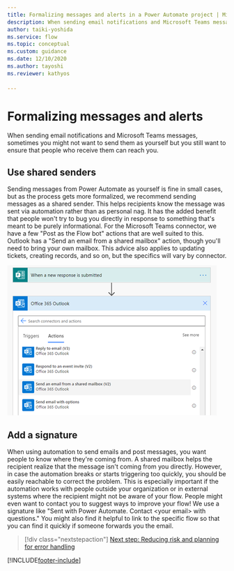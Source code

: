 ```yaml
---
title: Formalizing messages and alerts in a Power Automate project | Microsoft Docs
description: When sending email notifications and Microsoft Teams messages, you might not want to send them as yourself but you still might want people to be able to reach you.
author: taiki-yoshida
ms.service: flow
ms.topic: conceptual
ms.custom: guidance
ms.date: 12/10/2020
ms.author: tayoshi
ms.reviewer: kathyos

---
```


# Formalizing messages and alerts

When sending email notifications and Microsoft Teams messages, sometimes you might
not want to send them as yourself but you still want to ensure that people
who receive them can reach you.

## Use shared senders

Sending messages from Power Automate as yourself is fine in small cases, but
as the process gets more formalized, we recommend sending messages as a shared
sender. This helps recipients know the message was sent via automation rather
than as personal nag. It has the added benefit that people won't try to bug you
directly in response to something that's meant to be purely informational. For
the Microsoft Teams connector, we have a few "Post as the Flow bot" actions that
are well suited to this. Outlook has a "Send an email from a shared mailbox" action,
though you'll need to bring your own mailbox. This advice also applies to
updating tickets, creating records, and so on, but the specifics will vary by
connector.

![Send an email from a shared mailbox](media/shared-mailbox.png "Send an email from a shared mailbox")

## Add a signature

When using automation to send emails and post messages, you want people to know
where they're coming from. A shared mailbox helps the recipient realize that the
message isn't coming from you directly. However, in case the
automation breaks or starts triggering too quickly, you should
be easily reachable to correct the problem. This is especially important if the
automation works with people outside your organization or in external systems where the
recipient might not be aware of your flow. People might even want to contact you to
suggest ways to improve your flow! We use a signature like "Sent with
Power Automate. Contact \<your email\> with questions." You might also find it
helpful to link to the specific flow so that you can find it quickly if someone
forwards you the email.

> [!div class="nextstepaction"]
> [Next step: Reducing risk and planning for error handling](reducing-risk.md)

[!INCLUDE[footer-include](../../includes/footer-banner.md)]